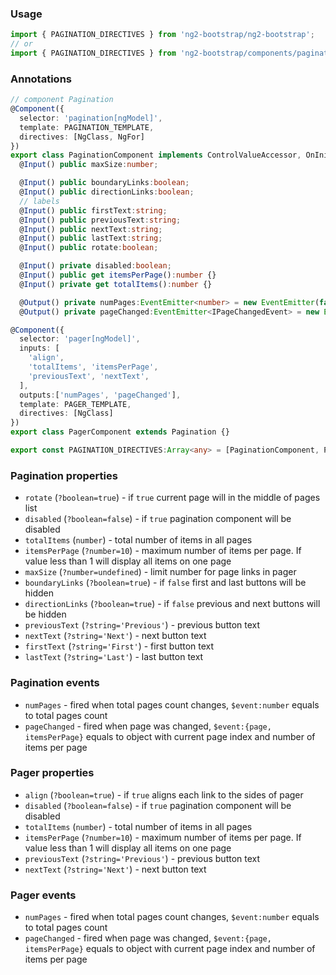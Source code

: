 ### Usage
```typescript
import { PAGINATION_DIRECTIVES } from 'ng2-bootstrap/ng2-bootstrap';
// or
import { PAGINATION_DIRECTIVES } from 'ng2-bootstrap/components/pagination';
```

### Annotations
```typescript
// component Pagination
@Component({
  selector: 'pagination[ngModel]',
  template: PAGINATION_TEMPLATE,
  directives: [NgClass, NgFor]
})
export class PaginationComponent implements ControlValueAccessor, OnInit, IPaginationConfig, IAttribute {
  @Input() public maxSize:number;

  @Input() public boundaryLinks:boolean;
  @Input() public directionLinks:boolean;
  // labels
  @Input() public firstText:string;
  @Input() public previousText:string;
  @Input() public nextText:string;
  @Input() public lastText:string;
  @Input() public rotate:boolean;

  @Input() private disabled:boolean;
  @Input() public get itemsPerPage():number {}
  @Input() private get totalItems():number {}

  @Output() private numPages:EventEmitter<number> = new EventEmitter(false);
  @Output() private pageChanged:EventEmitter<IPageChangedEvent> = new EventEmitter(false);

@Component({
  selector: 'pager[ngModel]',
  inputs: [
    'align',
    'totalItems', 'itemsPerPage',
    'previousText', 'nextText',
  ],
  outputs:['numPages', 'pageChanged'],
  template: PAGER_TEMPLATE,
  directives: [NgClass]
})
export class PagerComponent extends Pagination {}

export const PAGINATION_DIRECTIVES:Array<any> = [PaginationComponent, PagerComponent];
```
### Pagination properties
  - `rotate` (`?boolean=true`) - if `true` current page will in the middle of pages list
  - `disabled` (`?boolean=false`) - if `true` pagination component will be disabled
  - `totalItems` (`number`) - total number of items in all pages
  - `itemsPerPage` (`?number=10`) - maximum number of items per page. If value less than 1 will display all items on one page
  - `maxSize` (`?number=undefined`) - limit number for page links in pager
  - `boundaryLinks` (`?boolean=true`) - if `false` first and last buttons will be hidden
  - `directionLinks` (`?boolean=true`) - if `false` previous and next buttons will be hidden
  - `previousText` (`?string='Previous'`) - previous button text
  - `nextText` (`?string='Next'`) - next button text
  - `firstText` (`?string='First'`) - first button text
  - `lastText` (`?string='Last'`) - last button text

### Pagination events
  - `numPages` - fired when total pages count changes, `$event:number` equals to total pages count
  - `pageChanged` - fired when page was changed, `$event:{page, itemsPerPage}` equals to object with current page index and number of items per page

### Pager properties
  - `align` (`?boolean=true`) - if `true` aligns each link to the sides of pager
  - `disabled` (`?boolean=false`) - if `true` pagination component will be disabled
  - `totalItems` (`number`) - total number of items in all pages
  - `itemsPerPage` (`?number=10`) - maximum number of items per page. If value less than 1 will display all items on one page
  - `previousText` (`?string='Previous'`) - previous button text
  - `nextText` (`?string='Next'`) - next button text

### Pager events
  - `numPages` - fired when total pages count changes, `$event:number` equals to total pages count
  - `pageChanged` - fired when page was changed, `$event:{page, itemsPerPage}` equals to object with current page index and number of items per page
